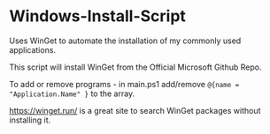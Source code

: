 # Windows-Install-Script
Uses WinGet to automate the installation of my commonly used applications.

This script will install WinGet from the Official Microsoft Github Repo.


To add or remove programs - in main.ps1 add/remove `@{name = "Application.Name" }` to the array.

https://winget.run/ is a great site to search WinGet packages without installing it.
